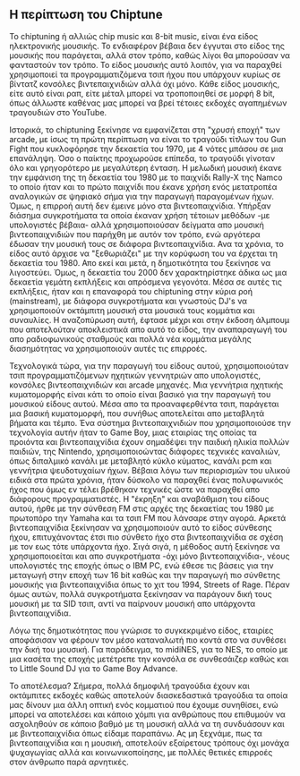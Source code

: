 ## Η περίπτωση του Chiptune

Το chiptuning ή αλλιώς chip music και 8-bit music, είναι ένα είδος ηλεκτρονικής μουσικής. Το ενδιαφέρον βέβαια δεν έγγυται στο είδος της μουσικής που παράγεται, αλλά στον τρόπο,
καθώς λίγοι θα μπορούσαν να φανταστούν τον τρόπο. Το είδος μουσικής αυτό λοιπόν, για να παραχθεί χρησιμοποιεί τα προγραμματιζόμενα τσιπ ήχου που υπάρχουν κυρίως σε βίντατζ κονσόλες
βιντεπαιχνιδιών αλλά όχι μόνο. Κάθε είδος μουσικής, είτε αυτό είναι ραπ, είτε μέταλ μπορεί να τροποποιηθεί σε μορφή 8 bit, όπως άλλωστε καθένας μας μπορεί να βρεί τέτοιες εκδοχές
αγαπημένων τραγουδιών στο YouTube.

Ιστορικά, το chiptuning ξεκίνησε να εμφανίζεται στη "χρυσή εποχή" των arcade, με ίσως τη πρώτη περίπτωση να είναι το τραγούδι τίτλων του Gun Fight που κυκλοφόρησε την δεκαετία του
1970, με 4 νότες μπάσου σε μια επανάληψη. Όσο ο παίκτης προχωρούσε επίπεδα, το τραγούδι γίνοταν όλο και γρηγορότερο με μεγαλύτερη ένταση. Η μελωδική μουσική έκανε την εμφάνιση της
τη δεκαετία του 1980 με το παιχνίδι Rally-X της Namco το οποίο ήταν και το πρώτο παιχνίδι που έκανε χρήση ενός μετατροπέα αναλογικών σε ψηφιακό σήμα για την παραγωγή παραγομένων ήχων.
Όμως, η επιρροή αυτή δεν έμεινε μόνο στα βιντεοπαιχνίδια. Υπήρξαν διάσημα συγκροτήματα τα οποία έκαναν χρήση τέτοιων μεθόδων -με υπολογιστές βέβαια- αλλά χρησιμοποιούσαν δείγματα
απο μουσική βιντεοπαιχνιδιών που παρήχθη με αυτόν τον τρόπο, ενώ αργότερα έδωσαν την μουσική τους σε διάφορα βιντεοπαιχνίδια. Ανα τα χρόνια, το είδος αυτό άρχισε να "ξεθωριάζει"
με την κορύφωση του να έρχεται τη δεκαετία του 1980. Απο εκεί και μετά, η δημοτικότητα του ξεκίνησε να λιγοστεύει. Όμως, η δεκαετία του 2000 δεν χαρακτηρίστηκε άδικα ως μια δεκαετία
γεμάτη εκπλήξεις και απρόσμενα γεγονότα. Μέσα σε αυτές τις εκπλήξεις, ήταν και η επαναφορά του chiptuning στην κύρια ροή (mainstream), με διάφορα συγκροτήματα και γνωστούς DJ's 
να χρησιμοποιούν οκτάμπιτη μουσική στα μουσικά τους κομμάτια και συναυλίες. Η αναζοπύρωση αυτή, έφτασε μέχρι και στην έκδοση άλμπουμ που αποτελούταν αποκλειστικά απο αυτό το είδος,
την αναπαραγωγή του απο ραδιοφωνικούς σταθμούς και πολλά νέα κομμάτια μεγάλης διασημότητας να χρησιμοποιούν αυτές τις επιρροές.

Τεχνολογικά τώρα, για την παραγωγή του είδους αυτού, χρησιμοποιούταν τσιπ προγραμματιζόμενων ηχητικών γεννητριών απο υπολογιστές, κονσόλες βιντεοπαιχνιδιών και arcade μηχανές.
Μια γεννήτρια ηχητικής κυματομορφής είναι κάτι το οποίο είναι βασικό για την παραγωγή του μουσικού είδους αυτού. Μέσα απο τα προαναφερθέντα τσιπ, παράγεται μια βασική κυματομορφή,
που συνήθως αποτελείται απο μεταβλητά βήματα και τέμπο. Ένα σύστημα βιντεοπαιχνιδιών που χρησιμοποιούσε την τεχνολογία αυτήν ήταν το Game Boy, μιας εταιρίας της οποίας τα προιόντα
και βιντεοπαιχνίδια έχουν σημαδέψει την παιδική ηλικία πολλών παιδιών, της Nintendo, χρησιμοποιοώντας διάφορες τεχνικές καναλιών, όπως διπαλμικό κανάλι με μεταβλητό κύκλο κύματος,
κανάλι pcm και γεννήτρια ψευδοτυχαίων ήχων. Βέβαια λόγω των περιορισμών του υλικού ειδικά στα πρώτα χρόνια, ήταν δύσκολο να παραχθεί ένας πολυφωνικός ήχος που όμως εν τέλει βρέθηκαν
τεχνικές ώστε να παραχθεί απο διάφορους προγραμματιστές. Η "έκρηξη" και αναβάθμιση του είδους αυτού, ήρθε με την σύνθεση FM στις αρχές της δεκαετίας του 1980 με πρωτοπόρο την Yamaha
και τα τσιπ FM που λάνσαρε στην αγορά. Αρκετά βιντεοπαιχνίδια ξεκίνησαν να χρησιμοποιούν αυτό το είδος σύνθεσης ήχου, επιτυχάνοντας έτσι πιο σύνθετο ήχο στα βιντεοπαιχνίδια σε σχέση
με τον εως τότε υπάρχοντα ήχο. Σιγά σιγά, η μέθοδος αυτή ξεκίνησε να χρησιμοποιοείται και απο συγκροτήματα -όχι μόνο βιντεοπαιχνίδια-, νέους υπολογιστές της εποχής όπως ο IBM PC,
ενώ έθεσε τις βάσεις για την μεταγωγή στην εποχή των 16 bit καθώς και την παραγωγή πιο σύνθετης μουσικής για βιντεοπαιχνίδια όπως το χιτ του 1994, Streets of Rage. Πέραν όμως αυτών, 
πολλά συγκροτήματα ξεκίνησαν να παράγουν δική τους μουσική με τα SID τσιπ, αντί να παίρνουν μουσική απο υπάρχοντα βιντεοπαιχνίδια.

Λόγω της δημοτικότητας που γνώρισε το συγκεκριμένο είδος, εταιρίες αποφάσισαν να φέρουν τον μέσο καταναλωτή πιο κοντά στο να συνθέσει την δική του μουσική. Για παράδειγμα, το midiNES,
για το NES, το οποίο με μια κασέτα της εποχής μετέτρεπε την κονσόλα σε συνθεσάιζερ καθώς και το Little Sound DJ για το Game Boy Advance.

Το αποτέλεσμα? Σήμερα, πολλά δημοφιλή τραγούδια έχουν και οκτάμπιτες εκδοχές καθώς αποτελούν διασκεδαστικά τραγούδια τα οποία μας δίνουν μια άλλη οπτική ενός κομματιού που έχουμε συνηθίσει,
ενώ μπορεί να αποτελέσει και κάποιο χόμπι για ανθρώπους που επιθυμούν να ασχοληθούν σε κάποιο βαθμό με τη μουσική αλλά να τη συνδυάσουν και με βιντεοπαιχνίδια όπως είδαμε παραπάνω.
Ας μη ξεχνάμε, πως τα βιντεοπαιχνίδια και η μουσική, αποτελούν εξαίρετους τρόπους όχι μονάχα ψυχαγωγίας αλλά και κοινωνικοποίησης, με πολλές θετικές επιρροές στον άνθρωπο παρά αρνητικές.
